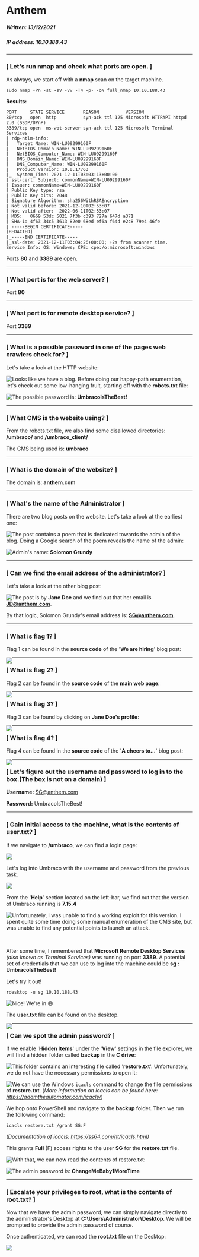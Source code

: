 # Anthem

##### Written: 13/12/2021

##### IP address: 10.10.188.43

---

### [ Let's run nmap and check what ports are open. ]

As always, we start off with a **nmap** scan on the target machine.

```
sudo nmap -Pn -sC -sV -vv -T4 -p- -oN full_nmap 10.10.188.43
```

**Results:**

```
PORT     STATE SERVICE       REASON          VERSION
80/tcp   open  http          syn-ack ttl 125 Microsoft HTTPAPI httpd 2.0 (SSDP/UPnP)
3389/tcp open  ms-wbt-server syn-ack ttl 125 Microsoft Terminal Services
| rdp-ntlm-info: 
|   Target_Name: WIN-LU09299160F
|   NetBIOS_Domain_Name: WIN-LU09299160F
|   NetBIOS_Computer_Name: WIN-LU09299160F
|   DNS_Domain_Name: WIN-LU09299160F
|   DNS_Computer_Name: WIN-LU09299160F
|   Product_Version: 10.0.17763
|_  System_Time: 2021-12-11T03:03:13+00:00
| ssl-cert: Subject: commonName=WIN-LU09299160F
| Issuer: commonName=WIN-LU09299160F
| Public Key type: rsa
| Public Key bits: 2048
| Signature Algorithm: sha256WithRSAEncryption
| Not valid before: 2021-12-10T02:53:07
| Not valid after:  2022-06-11T02:53:07
| MD5:   0669 53dc 5021 7f3b c393 727a 647d a371
| SHA-1: 4f63 34c5 3613 82e0 68ed ef6a f64d e2c8 79e4 46fe
| -----BEGIN CERTIFICATE-----
[REDACTED]
|_-----END CERTIFICATE-----
|_ssl-date: 2021-12-11T03:04:26+00:00; +2s from scanner time.
Service Info: OS: Windows; CPE: cpe:/o:microsoft:windows
```

Ports **80** and **3389** are open.

---

### [ What port is for the web server? ]

Port **80**

---

### [ What port is for remote desktop service? ]

Port **3389**

---

### [ What is a possible password in one of the pages web crawlers check for? ]

Let's take a look at the HTTP website:

<img style="float: left;" src="screenshots/screenshot1.png">

Looks like we have a blog. Before doing our happy-path enumeration, let's check out some low-hanging fruit, starting off with the **robots.txt** file:

<img style="float: left;" src="screenshots/screenshot2.png">

The possible password is: **UmbracoIsTheBest!**

---

### [ What CMS is the website using? ]

From the robots.txt file, we also find some disallowed directories: **/umbraco/** and **/umbraco_client/**

The CMS being used is: **umbraco**

---

### [ What is the domain of the website? ]

The domain is: **anthem.com**

---

### [ What's the name of the Administrator ]

There are two blog posts on the website. Let's take a look at the earliest one:

<img style="float: left;" src="screenshots/screenshot3.png">

The post contains a poem that is dedicated towards the admin of the blog. Doing a Google search of the poem reveals the name of the admin:

<img style="float: left;" src="screenshots/screenshot4.png">

Admin's name: **Solomon Grundy**

---

### [ Can we find the email address of the administrator? ]

Let's take a look at the other blog post:

<img style="float: left;" src="screenshots/screenshot5.png">

The post is by **Jane Doe** and we find out that her email is **JD@anthem.com**. 

By that logic, Solomon Grundy's email address is: **SG@anthem.com**.

---

### [ What is flag 1? ]

Flag 1 can be found in the **source code** of the '**We are hiring**' blog post:

 <img style="float: left;" src="screenshots/screenshot6.png">





---

### [ What is flag 2? ]

Flag 2 can be found in the **source code** of the **main web page**:

<img style="float: left;" src="screenshots/screenshot7.png">

---

### [ What is flag 3? ]

Flag 3 can be found by clicking on **Jane Doe's profile**:

<img style="float: left;" src="screenshots/screenshot8.png">

---

### [ What is flag 4? ]

Flag 4 can be found in the **source code** of the  '**A cheers to...**' blog post:

<img style="float: left;" src="screenshots/screenshot9.png">

---

### [ Let's figure out the username and password to log in to the box.(The box is not on a domain) ]

**Username:** SG@anthem.com

**Password:** UmbracoIsTheBest!

---

### [ Gain initial access to the machine, what is the contents of user.txt? ]

If we navigate to **/umbraco**, we can find a login page:

<img style="float: left;" src="screenshots/screenshot10.png">

<br>

Let's log into Umbraco with the username and password from the previous task.

<img style="float: left;" src="screenshots/screenshot11.png">

<br>

From the '**Help**' section located on the left-bar, we find out that the version of Umbraco running is **7.15.4**

<img style="float: left;" src="screenshots/screenshot12.png">

Unfortunately, I was unable to find a working exploit for this version. I spent quite some time doing some manual enumeration of the CMS site, but was unable to find any potential points to launch an attack.

<br>

After some time, I remembered that **Microsoft Remote Desktop Services** *(also known as Terminal Services)* was running on port **3389**. A potential set of credentials that we can use to log into the machine could be **sg : UmbracoIsTheBest!**

Let's try it out!

```
rdesktop -u sg 10.10.188.43
```

<img style="float: left;" src="screenshots/screenshot13.png">

Nice! We're in :smile:

The **user.txt** file can be found on the desktop.

<img style="float: left;" src="screenshots/screenshot14.png">

---

### [ Can we spot the admin password? ]

If we enable '**Hidden Items**' under the '**View**' settings in the file explorer, we will find a hidden folder called **backup** in the **C drive**:

<img style="float: left;" src="screenshots/screenshot15.png">

This folder contains an interesting file called '**restore.txt**'. Unfortunately, we do not have the necessary permissions to open it:

<img style="float: left;" src="screenshots/screenshot16.png">

We can use the Windows `icacls` command to change the file permissions of **restore.txt**. (*More information on icacls can be found here: https://adamtheautomator.com/icacls/*)

We hop onto PowerShell and navigate to the **backup** folder. Then we run the following command:

```
icacls restore.txt /grant SG:F
```

*(Documentation of icacls: https://ss64.com/nt/icacls.html)*

This grants **Full** (F) access rights to the user **SG** for the **restore.txt** file.

<img style="float: left;" src="screenshots/screenshot17.png">

With that, we can now read the contents of restore.txt:

<img style="float: left;" src="screenshots/screenshot18.png">

The admin password is: **ChangeMeBaby1MoreTime**

---

### [ Escalate your privileges to root, what is the contents of root.txt? ]

Now that we have the admin password, we can simply navigate directly to the administrator's Desktop at **C:\\Users\Administrator\Desktop**. We will be prompted to provide the admin password of course.

Once authenticated, we can read the **root.txt** file on the Desktop:

<img style="float: left;" src="screenshots/screenshot19.png">
